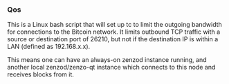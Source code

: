 ### Qos ###

This is a Linux bash script that will set up tc to limit the outgoing bandwidth for connections to the Bitcoin network. It limits outbound TCP traffic with a source or destination port of 26210, but not if the destination IP is within a LAN (defined as 192.168.x.x).

This means one can have an always-on zenzod instance running, and another local zenzod/zenzo-qt instance which connects to this node and receives blocks from it.
